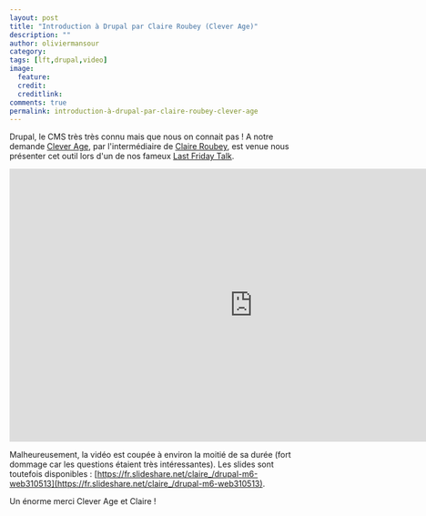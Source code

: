 ```yaml
---
layout: post
title: "Introduction à Drupal par Claire Roubey (Clever Age)"
description: ""
author: oliviermansour 
category: 
tags: [lft,drupal,video]
image:
  feature: 
  credit: 
  creditlink: 
comments: true  
permalink: introduction-à-drupal-par-claire-roubey-clever-age
---
```


Drupal, le CMS très très connu mais que nous on connait pas ! A notre demande [Clever Age](https://fr.clever-age.com/societe/agences/lyon/), par l'intermédiaire de [Claire Roubey](https://twitter.com/kalis1), est venue nous présenter cet outil lors d'un de nos fameux [Last Friday Talk](https://tech.m6web.fr/tags.html#lft).



<iframe allowfullscreen="" frameborder="0" height="480" src="https://www.youtube.com/embed/1XTLnffrHNc?wmode=transparent&feature=oembed" width="854"></iframe>

Malheureusement, la vidéo est coupée à environ la moitié de sa durée (fort dommage car les questions étaient très intéressantes). Les slides sont toutefois disponibles : [https://fr.slideshare.net/claire_/drupal-m6-web310513](https://fr.slideshare.net/claire_/drupal-m6-web310513).

Un énorme merci Clever Age et Claire !



